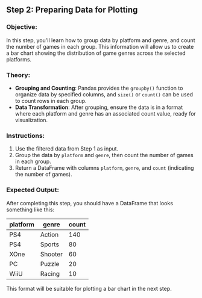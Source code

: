 ## Step 2: Preparing Data for Plotting

### Objective:
In this step, you'll learn how to group data by platform and genre, and count the number of games in each group. This information will allow us to create a bar chart showing the distribution of game genres across the selected platforms.

### Theory:
- **Grouping and Counting**: Pandas provides the `groupby()` function to organize data by specified columns, and `size()` or `count()` can be used to count rows in each group.
- **Data Transformation**: After grouping, ensure the data is in a format where each platform and genre has an associated count value, ready for visualization.

### Instructions:
1. Use the filtered data from Step 1 as input.
2. Group the data by `platform` and `genre`, then count the number of games in each group.
3. Return a DataFrame with columns `platform`, `genre`, and `count` (indicating the number of games).

### Expected Output:
After completing this step, you should have a DataFrame that looks something like this:

| platform | genre       | count |
|----------|-------------|-------|
| PS4      | Action      | 140   |
| PS4      | Sports      | 80    |
| XOne     | Shooter     | 60    |
| PC       | Puzzle      | 20    |
| WiiU     | Racing      | 10    |

This format will be suitable for plotting a bar chart in the next step.
